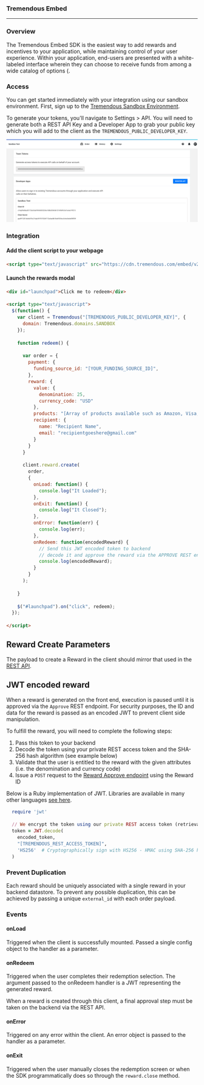 ### Tremendous Embed
-----

### Overview

The Tremendous Embed SDK is the easiest way to add rewards and incentives to your application, while maintaining control of your user experience. Within your application, end-users are presented with a white-labeled interface wherein they can choose to receive funds from among a wide catalog of options (.

### Access

You can get started immediately with your integration using our sandbox environment. First, sign up to the [Tremendous Sandbox Environment](https://testflight.tremendous.com).

To generate your tokens, you'll navigate to Settings > API.  You will need to generate both a REST API Key and a Developer App to grab your public key which you will add to the client as the `TREMENDOUS_PUBLIC_DEVELOPER_KEY`.

![API Page](./sandbox.png?raw=true)

### Integration


#### Add the client script to your webpage

```html
<script type="text/javascript" src="https://cdn.tremendous.com/embed/v2.1.0/client.js" />
```

#### Launch the rewards modal

```html
<div id="launchpad">Click me to redeem</div>

<script type="text/javascript">
  $(function() {
    var client = Tremendous("[TREMENDOUS_PUBLIC_DEVELOPER_KEY]", {
      domain: Tremendous.domains.SANDBOX
    });

    function redeem() {

      var order = {
        payment: {
          funding_source_id: "[YOUR_FUNDING_SOURCE_ID]",
        },
        reward: {
          value: {
            denomination: 25,
            currency_code: "USD"
          },
          products: "[Array of products available such as Amazon, Visa, etc. (see products REST endpoint)]",
          recipient: {
            name: "Recipient Name",
            email: "recipientgoeshere@gmail.com"
          }
        }
      }

      client.reward.create(
        order,
        {
          onLoad: function() {
            console.log("It Loaded");
          },
          onExit: function() {
            console.log("It Closed");
          },
          onError: function(err) {
            console.log(err);
          },
          onRedeem: function(encodedReward) {
            // Send this JWT encoded token to backend
            // decode it and approve the reward via the APPROVE REST endpoint.
            console.log(encodedReward);
          }
        }
      );

    }

    $("#launchpad").on("click", redeem);
  });

</script>
```

## Reward Create Parameters

The payload to create a Reward in the client should mirror that used in the [REST API](https://www.tremendous.com/docs).


## JWT encoded reward

When a reward is generated on the front end, execution is paused until it is approved
via the `Approve` REST endpoint. For security purposes, the ID and data for the reward is passed as an encoded JWT to prevent client side manipulation.

To fulfill the reward, you will need to complete the following steps:

1. Pass this token to your backend
2. Decode the token using your private REST access token and the SHA-256 hash algorithm (see example below)
3. Validate that the user is entitled to the reward with the given attributes (i.e. the denomination and currency code)
4. Issue a `POST` request to the [Reward Approve endpoint](https://www.tremendous.com/docs) using the Reward ID


Below is a Ruby implementation of JWT. Libraries are available in many other languages [see here](https://jwt.io/).

```ruby
  require 'jwt'

  // We encrypt the token using our private REST access token (retrievable in the dashboard)
  token = JWT.decode(
    encoded_token,
    "[TREMENDOUS_REST_ACCESS_TOKEN]",
    'HS256'  # Cryptographically sign with HS256 - HMAC using SHA-256 hash algorithm
  )
```

### Prevent Duplication

Each reward should be uniquely associated with a single reward in your backend datastore. To prevent any possible duplication, this can be achieved by passing a unique `external_id` with each order payload.


### Events

#### onLoad

Triggered when the client is successfully mounted.  Passed a single config object to the handler as a parameter.

#### onRedeem

Triggered when the user completes their redemption selection. The argument passed to the onRedeem handler is a JWT representing the generated reward.

When a reward is created through this client, a final approval step must be taken on the backend via the REST API.

#### onError

Triggered on any error within the client.  An error object is passed to the handler as a parameter.

#### onExit

Triggered when the user manually closes the redemption screen or when the SDK programmatically does so through the `reward.close` method.

